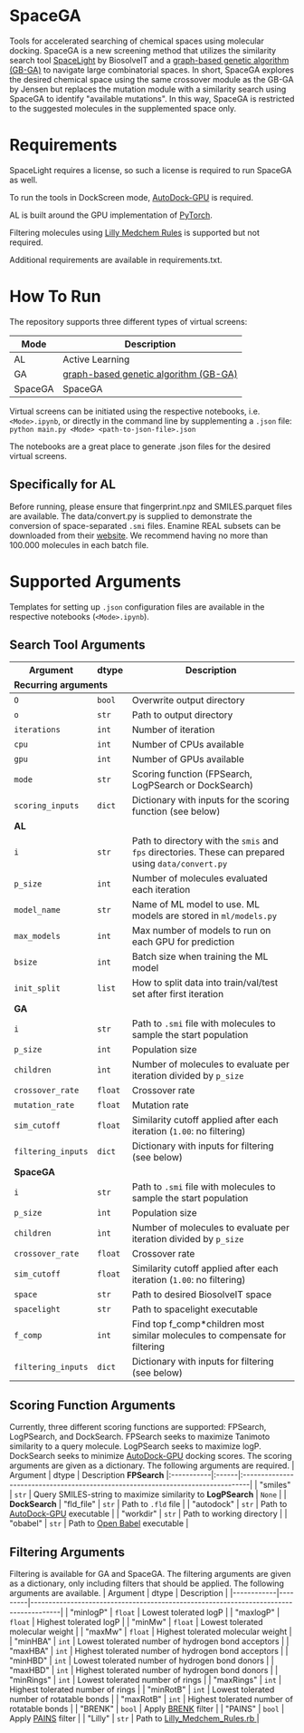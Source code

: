 # SpaceGA
Tools for accelerated searching of chemical spaces using molecular docking. SpaceGA is a new screening method that utilizes the similarity search tool [SpaceLight](https://www.biosolveit.de/spacelight-a-spotlight-on-the-analog-hunter-for-chemical-spaces/) by BiosolveIT and a [graph-based genetic algorithm (GB-GA)](http://dx.doi.org/10.1039/C8SC05372C) to navigate large combinatorial spaces. In short, SpaceGA explores the desired chemical space using the same crossover module as the GB-GA by Jensen but replaces the mutation module with a similarity search using SpaceGA to identify "available mutations". In this way, SpaceGA is restricted to the suggested molecules in the supplemented space only.

# Requirements
SpaceLight requires a license, so such a license is required to run SpaceGA as well.

To run the tools in DockScreen mode, [AutoDock-GPU](https://github.com/ccsb-scripps/AutoDock-GPU) is required.

AL is built around the GPU implementation of [PyTorch](https://pytorch.org/).

Filtering molecules using [Lilly Medchem Rules](https://github.com/IanAWatson/Lilly-Medchem-Rules) is supported but not required.

Additional requirements are available in requirements.txt.

# How To Run
The repository supports three different types of virtual screens:

| Mode    | Description                                                                       |
|---------|-----------------------------------------------------------------------------------|
| AL      | Active Learning                                                                   |
| GA      | [ graph-based genetic algorithm (GB-GA) ]( http://dx.doi.org/10.1039/C8SC05372C ) |
| SpaceGA | SpaceGA                                                                           |

Virtual screens can be initiated using the respective notebooks, i.e. `<Mode>.ipynb`, or directly in the command line by supplementing a `.json` file:
`python main.py <Mode> <path-to-json-file>.json`

The notebooks are a great place to generate .json files for the desired virtual screens.

## Specifically for AL
Before running, please ensure that fingerprint.npz and SMILES.parquet files are available. The data/convert.py is supplied to demonstrate the conversion of space-separated `.smi` files. Enamine REAL subsets can be downloaded from their [website](https://enamine.net/compound-collections/real-compounds/real-database-subsets). We recommend having no more than 100.000 molecules in each batch file.

# Supported Arguments
Templates for setting up `.json` configuration files are available in the respective notebooks (`<Mode>.ipynb`).
## Search Tool Arguments
| Argument            | dtype    | Description                                                                                         <tr><td colspan="3">**Recurring arguments**</td></tr>
|---------------------|----------|-----------------------------------------------------------------------------------------------------|
| `O`                 | `bool`   | Overwrite output directory                                                                          |
| `o`                 | `str`    | Path to output directory                                                                            |
| `iterations`        | `int`    | Number of iteration                                                                                 |
| `cpu`               | `int`    | Number of CPUs available                                                                            |
| `gpu`               | `int`    | Number of GPUs available                                                                            |
| `mode`              | `str`    | Scoring function (FPSearch, LogPSearch or DockSearch)                                               |
| `scoring_inputs`    | `dict`   | Dictionary with inputs for the scoring function (see below)                                         <tr><td colspan="3">**AL**</td></tr>
| `i`                 | `str`    | Path to directory with the `smis` and `fps` directories. These can prepared using `data/convert.py` |
| `p_size`            | `int`    | Number of molecules evaluated each iteration                                                        |
| `model_name`        | `str`    | Name of ML model to use. ML models are stored in `ml/models.py`                                     |
| `max_models`        | `int`    | Max number of models to run on each GPU for prediction                                              |
| `bsize`             | `int`    | Batch size when training the ML model                                                               |
| `init_split`        | `list`   | How to split data into train/val/test set after first iteration                                     <tr><td colspan="3">**GA**</td></tr>
| `i`                 | `str`    | Path to `.smi` file with molecules to sample the start population                                   |
| `p_size`            | `int`    | Population size                                                                                     |
| `children`          | `ìnt`    | Number of molecules to evaluate per iteration divided by `p_size`                                   |
| `crossover_rate`    | `float`  | Crossover rate                                                                                      |
| `mutation_rate`     | `float`  | Mutation rate                                                                                       |
| `sim_cutoff`        | `float`  | Similarity cutoff applied after each iteration (`1.00`: no filtering)                               |
| `filtering_inputs`  | `dict`   | Dictionary with inputs for filtering (see below)                                                    <tr><td colspan="3">**SpaceGA**</td></tr>
| `i`                 | `str`    | Path to `.smi` file with molecules to sample the start population                                   |
| `p_size`            | `ìnt`    | Population size                                                                                     |
| `children`          | `ìnt`    | Number of molecules to evaluate per iteration divided by `p_size`                                   |
| `crossover_rate`    | `float`  | Crossover rate                                                                                      |
| `sim_cutoff`        | `float`  | Similarity cutoff applied after each iteration (`1.00`: no filtering)                               |
| `space`             | `str`    | Path to desired BiosolveIT space                                                                    |
| `spacelight`        | `str`    | Path to spacelight executable                                                                       |
| `f_comp`            | `int`    | Find top f_comp*children most similar molecules to compensate for filtering                         |
| `filtering_inputs`  | `dict`   | Dictionary with inputs for filtering (see below)                                                    |

## Scoring Function Arguments
Currently, three different scoring functions are supported: FPSearch, LogPSearch, and DockSearch. FPSearch seeks to maximize Tanimoto similarity to a query molecule. LogPSearch seeks to maximize logP. DockSearch seeks to minimize [AutoDock-GPU](https://github.com/ccsb-scripps/AutoDock-GPU) docking scores. The scoring arguments are given as a dictionary. The following arguments are required.
| Argument   | dtype | Description                                                                     <tr><td colspan="3">**FPSearch**</td></tr>
|:-----------|:------|:--------------------------------------------------------------------------------|
| "smiles"   | `str` | Query SMILES-string to maximize similarity to                                   <tr><td colspan="3">**LogPSearch**</td></tr>
| `None`     |       |                                                                                 <tr><td colspan="3">**DockSearch**</td></tr>
| "fld_file" | `str` | Path to `.fld` file                                                             |
| "autodock" | `str` | Path to [AutoDock-GPU](https://github.com/ccsb-scripps/AutoDock-GPU) executable |
| "workdir"  | `str` | Path to working directory                                                       |
| "obabel"   | `str` | Path to [Open Babel](https://openbabel.org/index.html#) executable              |

## Filtering Arguments
Filtering is available for GA and SpaceGA. The filtering arguments are given as a dictionary, only including filters that should be applied. The following arguments are available.
| Argument   | dtype   | Description                                                                          |
|------------|---------|--------------------------------------------------------------------------------------|
| "minlogP"  | `float` | Lowest tolerated logP                                                                |
| "maxlogP"  | `float` | Highest tolerated logP                                                               |
| "minMw"    | `float` | Lowest tolerated molecular weight                                                    |
| "maxMw"    | `float` | Highest tolerated molecular weight                                                   |
| "minHBA"   | `int`   | Lowest tolerated number of hydrogen bond acceptors                                   |
| "maxHBA"   | `int`   | Highest tolerated number of hydrogen bond acceptors                                  |
| "minHBD"   | `int`   | Lowest tolerated number of hydrogen bond donors                                      |
| "maxHBD"   | `int`   | Highest tolerated number of hydrogen bond donors                                     |
| "minRings" | `int`   | Lowest tolerated number of rings                                                     |
| "maxRings" | `int`   | Highest tolerated number of rings                                                    |
| "minRotB"  | `int`   | Lowest tolerated number of rotatable bonds                                           |
| "maxRotB"  | `int`   | Highest tolerated number of rotatable bonds                                          |
| "BRENK"    | `bool`  | Apply [BRENK](https://doi.org/10.1002/cmdc.200700139) filter                         |
| "PAINS"    | `bool`  | Apply [PAINS](https://doi.org/10.1021/jm901137j) filter                              |
| "Lilly"    | `str`   | Path to [Lilly_Medchem_Rules.rb ](https://github.com/IanAWatson/Lilly-Medchem-Rules) |